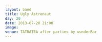 ```yaml
---
layout: band
title: Ugly Astronaut
day: 20
date: 2013-07-20 21:00
image: 
venue: TATRATEA after parties by wunderBar
---
```



